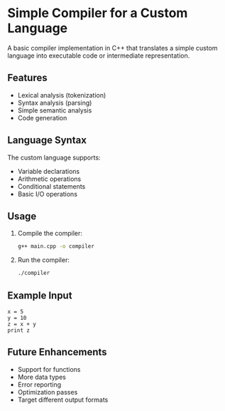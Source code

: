 # Simple Compiler for a Custom Language

A basic compiler implementation in C++ that translates a simple custom language into executable code or intermediate representation.

## Features

- Lexical analysis (tokenization)
- Syntax analysis (parsing)
- Simple semantic analysis
- Code generation

## Language Syntax

The custom language supports:
- Variable declarations
- Arithmetic operations
- Conditional statements
- Basic I/O operations

## Usage

1. Compile the compiler:
   ```bash
   g++ main.cpp -o compiler
   ```

2. Run the compiler:
   ```bash
   ./compiler
   ```

## Example Input

```
x = 5
y = 10
z = x + y
print z
```

## Future Enhancements

- Support for functions
- More data types
- Error reporting
- Optimization passes
- Target different output formats
